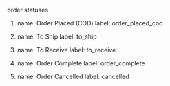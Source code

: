 order statuses

1. name: Order Placed (COD)
   label: order_placed_cod

2. name: To Ship
   label: to_ship

3. name: To Receive
   label: to_receive

4. name: Order Complete
   label: order_complete

5. name: Order Cancelled
   label: cancelled